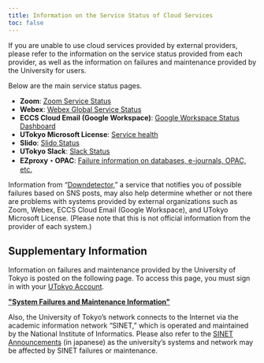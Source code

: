 ```yaml
---
title: Information on the Service Status of Cloud Services
toc: false
---
```


If you are unable to use cloud services provided by external providers, please refer to the information on the service status provided from each provider, as well as the information on failures and maintenance provided by the University for users.

Below are the main service status pages.

- **Zoom**: [Zoom Service Status](https://www.zoomstatus.com/)
- **Webex**: [Webex Global Service Status](https://status.webex.com/)
- **ECCS Cloud Email (Google Workspace)**: [Google Workspace Status Dashboard](https://www.google.com/appsstatus/dashboard/)
- **UTokyo Microsoft License**: [Service health](https://portal.office.com/servicestatus)
- **Slido**: [Slido Status](https://status.slido.com/)
- **UTokyo Slack**: [Slack Status](https://slack-status.com/)
- **EZproxy・OPAC**: [Failure information on databases, e-journals, OPAC, etc.](https://www.lib.u-tokyo.ac.jp/en/library/literacy/user-guide/servicestatus)

Information from “[Downdetector](https://downdetector.com/),” a service that notifies you of possible failures based on SNS posts, may also help determine whether or not there are problems with systems provided by external organizations such as Zoom, Webex, ECCS Cloud Email (Google Workspace), and UTokyo Microsoft License. (Please note that this is not official information from the provider of each system.)

## Supplementary Information

Information on failures and maintenance provided by the University of Tokyo is posted on the following page. To access this page, you must sign in with your [UTokyo Account](/en/utokyo_account).

<b class="box--important center">["System Failures and Maintenance Information"](https://univtokyo.sharepoint.com/sites/utokyoaccount/SitePages/en/service-status.aspx)</b>

Also, the University of Tokyo’s network connects to the Internet via the academic information network “SINET,” which is operated and maintained by the National Institute of Informatics. Please also refer to the [SINET Announcements](https://www.sinet.ad.jp/announce) (in japanese) as the university’s systems and network may be affected by SINET failures or maintenance.
